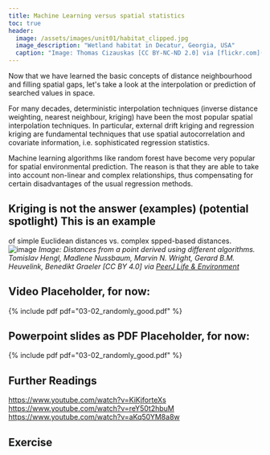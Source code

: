 ```yaml
--- 
title: Machine Learning versus spatial statistics 
toc: true
header:
  image: /assets/images/unit01/habitat_clipped.jpg
  image_description: "Wetland habitat in Decatur, Georgia, USA"
  caption: "Image: Thomas Cizauskas [CC BY-NC-ND 2.0] via [flickr.com](https://www.flickr.com/photos/cizauskas/51243943456/)" 
---
```

Now that we have learned the basic concepts of distance neighbourhood and filling spatial gaps, let's take a look at the interpolation or prediction of searched values in space. 

For many decades, deterministic interpolation techniques (inverse distance weighting, nearest neighbour, kriging) have been the most popular spatial interpolation techniques. In particular, external drift kriging and regression kriging are fundamental techniques that use spatial autocorrelation and covariate information, i.e. sophisticated regression statistics.

Machine learning algorithms like random forest have become very popular for spatial environmental prediction. The reason is that they are able to take into account non-linear and complex relationships, thus compensating for certain disadvantages of the usual regression methods.


## Kriging is not the answer (examples) (potential spotlight) This is an example

of simple Euclidean distances vs. complex spped-based distances.
![image](../assets/images/unit01/Hengl_Fig_2_clipped.png) *Image: Distances from
a point derived using different algorithms. Tomislav Hengl, Madlene Nussbaum,
Marvin N. Wright, Gerard B.M. Heuvelink, Benedikt Graeler [CC BY 4.0] via [PeerJ
Life & Environment](https://doi.org/10.7717/peerj.5518/fig-2)*

## Video Placeholder, for now:
{% include pdf pdf="03-02_randomly_good.pdf" %}
## Powerpoint slides as PDF Placeholder, for now:
{% include pdf pdf="03-02_randomly_good.pdf" %}
## Further Readings
https://www.youtube.com/watch?v=KiKjforteXs
https://www.youtube.com/watch?v=reY50t2hbuM
https://www.youtube.com/watch?v=aKq50YM8a8w 

## Exercise
